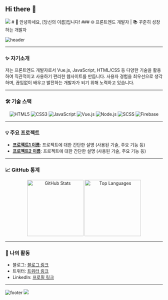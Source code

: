 ## Hi there 👋

<!--
**FillDDak/FillDDak** is a ✨ _special_ ✨ repository because its `README.md` (this file) appears on your GitHub profile.

Here are some ideas to get you started:

- 🔭 I’m currently working on ...
- 🌱 I’m currently learning ...
- 👯 I’m looking to collaborate on ...
- 🤔 I’m looking for help with ...
- 💬 Ask me about ...
- 📫 How to reach me: ...
- 😄 Pronouns: ...
- ⚡ Fun fact: ...
-->

<img src="https://capsule-render.vercel.app/api?type=waving&color=BDBDC8&height=150&section=header" />
# 👋 안녕하세요, [당신의 이름]입니다!
### 🌐 프론트엔드 개발자 | 📚 꾸준히 성장하는 개발자

![header](https://capsule-render.vercel.app/api?type=waving&color=auto&height=150&section=header&text=Welcome!&fontSize=50)

---

### ✨ 자기소개
저는 프론트엔드 개발자로서 Vue.js, JavaScript, HTML/CSS 등 다양한 기술을 활용하여 직관적이고 사용하기 편리한 웹사이트를 만듭니다. 사용자 경험을 최우선으로 생각하며, 끊임없이 배우고 발전하는 개발자가 되기 위해 노력하고 있습니다.

---

### 🛠 기술 스택
<div align="center">
  <img src="https://img.shields.io/badge/HTML5-E34F26?style=flat-square&logo=html5&logoColor=white" alt="HTML5">
  <img src="https://img.shields.io/badge/CSS3-1572B6?style=flat-square&logo=css3" alt="CSS3">
  <img src="https://img.shields.io/badge/JavaScript-F7DF1E?style=flat-square&logo=javascript&logoColor=white" alt="JavaScript">
  <img src="https://img.shields.io/badge/Vue.js-4FC08D?style=flat-square&logo=vue.js&logoColor=white" alt="Vue.js">
  <img src="https://img.shields.io/badge/Node.js-339933?style=flat-square&logo=node.js&logoColor=white" alt="Node.js">
  <img src="https://img.shields.io/badge/SCSS-CC6699?style=flat-square&logo=sass&logoColor=white" alt="SCSS">
  <img src="https://img.shields.io/badge/Firebase-FFCA28?style=flat-square&logo=firebase&logoColor=black" alt="Firebase">
</div>

---

### 💡 주요 프로젝트
- [**프로젝트1 이름**](링크): 프로젝트에 대한 간단한 설명 (사용된 기술, 주요 기능 등)
- [**프로젝트2 이름**](링크): 프로젝트에 대한 간단한 설명 (사용된 기술, 주요 기능 등)

---

### 📈 GitHub 통계
<div align="center">
  <img height="180em" src="https://github-readme-stats.vercel.app/api?username=your-github-username&show_icons=true&hide_border=true&theme=radical&count_private=true" alt="GitHub Stats">
  <img height="180em" src="https://github-readme-stats.vercel.app/api/top-langs/?username=your-github-username&layout=compact&theme=radical" alt="Top Languages">
</div>

---

### 🔗 나의 활동
- 블로그: [블로그 링크](https://example.com)
- 트위터: [트위터 링크](https://example.com)
- LinkedIn: [프로필 링크](https://example.com)

---

![footer](https://capsule-render.vercel.app/api?section=footer&type=waving&color=auto&height=100)
<img src="https://capsule-render.vercel.app/api?type=waving&color=BDBDC8&height=150&section=footer" />

